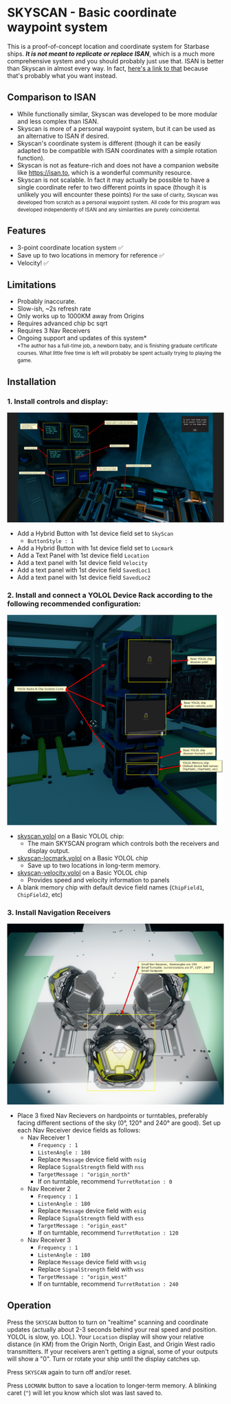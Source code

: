 # SKYSCAN - Basic coordinate waypoint system
This is a proof-of-concept location and coordinate system for Starbase ships. **_It is not meant to replicate or replace ISAN_**, which is a much more comprehensive system and you should probably just use that. ISAN is better than Skyscan in almost every way. In fact, [here's a link to that](https://isan.to/isan.pdf) because that's probably what you want instead. 

## Comparison to ISAN
- While functionally similar, Skyscan was developed to be more modular and less complex than ISAN. 
- Skyscan is more of a personal waypoint system, but it can be used as an alternative to ISAN if desired. 
- Skyscan's coordinate system is different (though it can be easily adapted to be compatible with ISAN coordinates with a simple rotation function). 
- Skyscan is not as feature-rich and does not have a companion website like https://isan.to, which is a wonderful community resource. 
- Skyscan is not scalable. In fact it may actually be possible to have a single coordinate refer to two different points in space (though it is unlikely you will encounter these points)
<small>For the sake of clarity, Skyscan was developed from scratch as a personal waypoint system. All code for this program was developed independently of ISAN and any similarities are purely coincidental.</small>

## Features
- 3-point coordinate location system ✅
- Save up to two locations in memory for reference ✅
- Velocity! ✅

## Limitations
- Probably inaccurate.
- Slow-ish, ~2s refresh rate
- Only works up to 1000KM away from Origins
- Requires advanced chip bc sqrt
- Requires 3 Nav Receivers
- Ongoing support and updates of this system* <br><small>*The author has a full-time job, a newborn baby, and is finishing graduate certificate courses. What little free time is left will probably be spent actually trying to playing the game.</small>

## Installation

### 1. Install controls and display:
!["Skyscan console controls"](img/console-controls.png)
- Add a Hybrid Button with 1st device field set to `SkyScan`
    - `ButtonStyle : 1`
- Add a Hybrid Button with 1st device field set to `Locmark`
- Add a Text Panel with 1st device field `Location`
- Add a text panel with 1st device field `Velocity`
- Add a text panel with 1st device field `SavedLoc1`
- Add a text panel with 1st device field `SavedLoc2`

### 2. Install and connect a YOLOL Device Rack according to the following recommended configuration:
!["Skyscan YOLOL chip devices"](img/YOLOL-chips-config.png)
- [skyscan.yolol](/skyscan.yolol) on a Basic YOLOL chip:
    - The main SKYSCAN program which controls both the receivers and display output.
- [skyscan-locmark.yolol](LocationMark/skyscan-locmark.yolol) on a Basic YOLOL chip
    - Save up to two locations in long-term memory.
- [skyscan-velocity.yolol](Velocity/skyscan-velocity.yolol) on a Basic YOLOL chip
    - Provides speed and velocity information to panels
- A blank memory chip with default device field names (`ChipField1`, `ChipField2`, etc)

### 3. Install Navigation Receivers
!["Receiver Config"](img/receiver-config.png)
- Place 3 fixed Nav Recievers on hardpoints or turntables, preferably facing different sections of the sky (0°, 120° and 240° are good). Set up each Nav Receiver device fields as follows:
    - Nav Receiver 1
        - `Frequency : 1`
        - `ListenAngle : 180`
        - Replace `Message` device field with `nsig`  
        - Replace `SignalStrength` field with `nss`
        - `TargetMessage : "origin_north"`
        - If on turntable, recommend `TurretRotation : 0`
    - Nav Receiver 2
        - `Frequency : 1`
        - `ListenAngle : 180`
        - Replace `Message` device field with `esig`  
        - Replace `SignalStrength` field with `ess`
        - `TargetMessage : "origin_east"`
        - If on turntable, recommend `TurretRotation : 120`
    - Nav Receiver 3
        - `Frequency : 1`
        - `ListenAngle : 180`
        - Replace `Message` device field with `wsig`  
        - Replace `SignalStrength` field with `wss`
        - `TargetMessage : "origin_west"`
        - If on turntable, recommend `TurretRotation : 240`  

  
## Operation
Press the `SKYSCAN` button to turn on "realtime" scanning and coordinate updates (actually about 2-3 seconds behind your real speed and position. YOLOL is slow, yo. LOL). Your `Location` display will show your relative distance (in KM) from the Origin North, Origin East, and Origin West radio transmitters. If your receivers aren't getting a signal, some of your outputs will show a "0". Turn or rotate your ship until the display catches up.

Press `SKYSCAN` again to turn off and/or reset.

Press `LOCMARK` button to save a location to longer-term memory. A blinking caret (`^`) will let you know which slot was last saved to.
